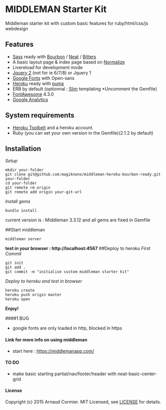 # MIDDLEMAN Starter Kit 
Middleman starter kit with custom basic features for ruby/html/css/js webdesign

## Features

 - [Sass](http://sass-lang.com) ready with [Bourbon](http://github.com/thoughtbot/bourbon/) / [Neat](http://github.com/thoughtbot/neat) / [Bitters](http://github.com/thoughtbot/bitters)
 - A basic layout page & index page based on [Normalize](http://github.com/necolas/normalize.css/)
 - Livereload for development mode
 - [Jquery 2](https://jquery.com/)   (not for ie 6/7/8) or Jquery 1
 - [Google Fonts](https://www.google.com/fonts) with Open-sans
 - [Heroku](http://www.heroku.com) ready with [puma](http://github.com/puma/puma/)
 - ERB by default (optionnal : [Slim](http://slim-lang.com/) templating *Uncomment the Gemfile)
 - [FontAwesome](http://fontawesome.io/) 4.3.0
 - [Google Analytics](http://github.com/danielbayerlein/middleman-google-analytics/)

## System requirements
 - [Heroku Toolbelt](https://toolbelt.heroku.com/) and a heroku account.
 - Ruby (you can set your own version in the Gemfile)(2.1.2 by default)

## Installation
*Setup*
```
mkdir your-folder
git clone git@github.com:magiknono/middleman-heroku-bourbon-ready.git your-folder
cd your-folder
git remote rm origin
git remote add origin your-git-url
```
*Install gems*
```
bundle install
```
current version is : Middleman 3.3.12 and all gems are fixed in Gemfile

##Start middleman
```
middleman server
```
**test in your browser : http://localhost:4567**
##Deploy to heroku
*First Commit*
```
git init
git add .
git commit -m "initialise custom middleman starter kit"
```
*Deploy to heroku and test in browser*
```
heroku create
heroku push origin master
heroku open
```

**Enjoy!**

####1 BUG
 - google fonts are only loaded in http, blocked in https 

#### Link for more info on using middleman

 - start here : https://middlemanapp.com/

#### TO DO

 - make basic starting partial/nav/footer/header with neat-basic-center-grid

#### License

Copyright (c) 2015 Arnaud Cormier. MIT Licensed, see [LICENSE](http://github.com/magiknono/middleman-heroku-bourbon-ready/blob/master/LICENSE.md) for details.
